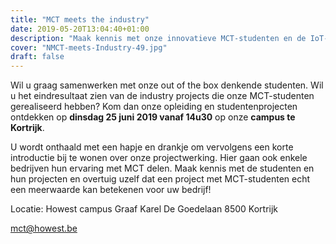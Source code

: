 ```yaml
---
title: "MCT meets the industry"
date: 2019-05-20T13:04:40+01:00
description: "Maak kennis met onze innovatieve MCT-studenten en de IoT-projecten die zij ontwikkeld hebben in opdracht van Vlaamse partnerbedrijven."
cover: "NMCT-meets-Industry-49.jpg"
draft: false
---
```



Wil u graag samenwerken met onze out of the box denkende studenten. Wil u het eindresultaat zien van de industry projects die onze MCT-studenten gerealiseerd hebben?
Kom dan onze opleiding en studentenprojecten ontdekken op **dinsdag 25 juni 2019 vanaf 14u30** op onze **campus te Kortrijk**.

U wordt onthaald met een hapje en drankje om vervolgens een korte introductie bij te wonen over onze projectwerking. Hier gaan ook enkele bedrijven hun ervaring met MCT delen.
Maak kennis met de studenten en hun projecten en overtuig uzelf dat een project met MCT-studenten echt een meerwaarde kan betekenen voor uw bedrijf!

Locatie:
Howest campus Graaf Karel De Goedelaan
8500 Kortrijk

mct@howest.be
